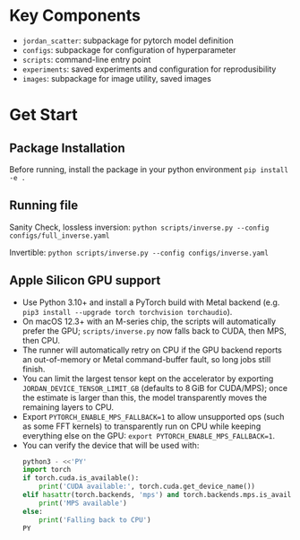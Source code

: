 # Key Components
- `jordan_scatter`: subpackage for pytorch model definition
- `configs`: subpackage for configuration of hyperparameter
- `scripts`: command-line entry point
- `experiments`: saved experiments and configuration for reprodusibility
- `images`: subpackage for image utility, saved images
# Get Start

## Package Installation
Before running, install the package in your python environment `pip install -e .`

## Running file
Sanity Check, lossless inversion: `python scripts/inverse.py --config configs/full_inverse.yaml`

Invertible: `python scripts/inverse.py --config configs/inverse.yaml`

## Apple Silicon GPU support

- Use Python 3.10+ and install a PyTorch build with Metal backend (e.g. `pip3 install --upgrade torch torchvision torchaudio`).
- On macOS 12.3+ with an M-series chip, the scripts will automatically prefer the GPU; `scripts/inverse.py` now falls back to CUDA, then MPS, then CPU.
- The runner will automatically retry on CPU if the GPU backend reports an out-of-memory or Metal command-buffer fault, so long jobs still finish.
- You can limit the largest tensor kept on the accelerator by exporting `JORDAN_DEVICE_TENSOR_LIMIT_GB` (defaults to 8 GiB for CUDA/MPS); once the estimate is larger than this, the model transparently moves the remaining layers to CPU.
- Export `PYTORCH_ENABLE_MPS_FALLBACK=1` to allow unsupported ops (such as some FFT kernels) to transparently run on CPU while keeping everything else on the GPU: `export PYTORCH_ENABLE_MPS_FALLBACK=1`.
- You can verify the device that will be used with:
  ```python
  python3 - <<'PY'
  import torch
  if torch.cuda.is_available():
      print('CUDA available:', torch.cuda.get_device_name())
  elif hasattr(torch.backends, 'mps') and torch.backends.mps.is_available():
      print('MPS available')
  else:
      print('Falling back to CPU')
  PY
  ```
